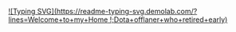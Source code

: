 [![Typing SVG](https://readme-typing-svg.demolab.com/?lines=Welcome+to+my+Home !;Dota+offlaner+who+retired+early)](https://git.io/typing-svg)
